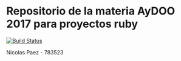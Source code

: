 Repositorio de la materia AyDOO 2017 para proyectos ruby
=========================================================

[![Build Status](https://travis-ci.org/nicopaez/aydoo2017ruby.svg?branch=master)](https://travis-ci.org/nicopaez/aydoo2017ruby)

Nicolas Paez - 783523
